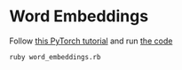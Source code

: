 # Word Embeddings

Follow [this PyTorch tutorial](https://pytorch.org/tutorials/beginner/nlp/word_embeddings_tutorial.html) and run [the code](word_embeddings.rb)

```sh
ruby word_embeddings.rb
```
